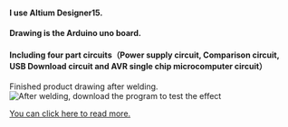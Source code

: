 #### I use Altium Designer15.
#### Drawing is the Arduino uno board.
#### Including four part circuits（Power supply circuit, Comparison circuit, USB Download circuit and AVR single chip microcomputer circuit）

Finished product drawing after welding.
![After welding, download the program to test the effect](https://upload-images.jianshu.io/upload_images/24469819-edba84428d98ecac.jpg?imageMogr2/auto-orient/strip%7CimageView2/2/w/1240)

[You can click here to read more.](https://riddler11.github.io/post/ad-hui-zhi-arduinohan-yuan-li-tu-ji-zi-ji-yu-guo-de-keng/)


